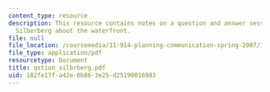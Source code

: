 ```yaml
---
content_type: resource
description: This resource contains notes on a question and answer session with Susan
  Silberberg about the waterfront.
file: null
file_location: /coursemedia/11-914-planning-communication-spring-2007/182fe17fa42e0b863e25d25190016983_qstion_silbrberg.pdf
file_type: application/pdf
resourcetype: Document
title: qstion_silbrberg.pdf
uid: 182fe17f-a42e-0b86-3e25-d25190016983
---
```

